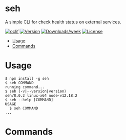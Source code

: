 seh
===

A simple CLI for check health status on external services.

[![oclif](https://img.shields.io/badge/cli-oclif-brightgreen.svg)](https://oclif.io)
[![Version](https://img.shields.io/npm/v/seh.svg)](https://npmjs.org/package/seh)
[![Downloads/week](https://img.shields.io/npm/dw/seh.svg)](https://npmjs.org/package/seh)
[![License](https://img.shields.io/npm/l/ses.svg)](https://github.com/clouby/seh/blob/master/package.json)

<!-- toc -->
* [Usage](#usage)
* [Commands](#commands)
<!-- tocstop -->
# Usage
<!-- usage -->
```sh-session
$ npm install -g seh
$ seh COMMAND
running command...
$ seh (-v|--version|version)
seh/0.0.2 linux-x64 node-v12.18.2
$ seh --help [COMMAND]
USAGE
  $ seh COMMAND
...
```
<!-- usagestop -->
# Commands
<!-- commands -->

<!-- commandsstop -->
